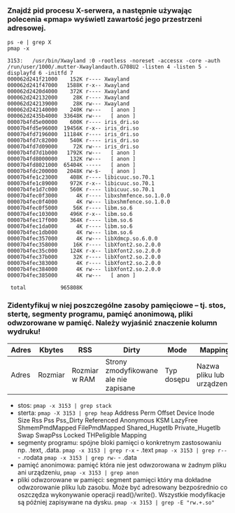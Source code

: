 ### Znajdź pid procesu X-serwera, a następnie używając polecenia «pmap» wyświetl zawartość jego przestrzeni adresowej.

```
ps -e | grep X
pmap -x

3153:   /usr/bin/Xwayland :0 -rootless -noreset -accessx -core -auth /run/user/1000/.mutter-Xwaylandauth.G708U2 -listen 4 -listen 5 -displayfd 6 -initfd 7
000062d241f21000    152K r---- Xwayland
000062d241f47000   1588K r-x-- Xwayland
000062d2420d4000    372K r---- Xwayland
000062d242132000     28K r---- Xwayland
000062d242139000     28K rw--- Xwayland
000062d242140000    240K rw---   [ anon ]
000062d2435b4000  33648K rw---   [ anon ]
00007b4fd5e00000    600K r---- iris_dri.so
00007b4fd5e96000  19456K r-x-- iris_dri.so
00007b4fd7196000  11184K r---- iris_dri.so
00007b4fd7c82000    540K r---- iris_dri.so
00007b4fd7d09000     72K rw--- iris_dri.so
00007b4fd7d1b000   1792K rw---   [ anon ]
00007b4fd8000000    132K rw---   [ anon ]
00007b4fd8021000  65404K -----   [ anon ]
00007b4fdc200000   2048K rw-s-   [ anon ]
00007b4fe1c23000    408K r---- libicuuc.so.70.1
00007b4fe1c89000    972K r-x-- libicuuc.so.70.1
00007b4fe1d7c000    560K r---- libicuuc.so.70.1
00007b4fec0f3000      4K r---- libxshmfence.so.1.0.0
00007b4fec0f4000      4K rw--- libxshmfence.so.1.0.0
00007b4fec0f5000     56K r---- libm.so.6
00007b4fec103000    496K r-x-- libm.so.6
00007b4fec17f000    364K r---- libm.so.6
00007b4fec1da000      4K r---- libm.so.6
00007b4fec1db000      4K rw--- libm.so.6
00007b4fec357000      4K rw--- libXdmcp.so.6.0.0
00007b4fec358000     16K r---- libXfont2.so.2.0.0
00007b4fec35c000    124K r-x-- libXfont2.so.2.0.0
00007b4fec37b000     32K r---- libXfont2.so.2.0.0
00007b4fec383000      4K r---- libXfont2.so.2.0.0
00007b4fec384000      4K rw--- libXfont2.so.2.0.0
00007b4fec385000      4K rw---   [ anon ]

 total           965808K
```

### Zidentyfikuj w niej poszczególne zasoby pamięciowe – tj. stos, stertę, segmenty programu, pamięć anonimową, pliki odwzorowane w pamięć. Należy wyjaśnić znaczenie kolumn wydruku!

| Adres | Kbytes | RSS | Dirty | Mode | Mapping |
|-------|--------|-----|-------|------|---------| 
| Adres | Rozmiar | Rozmiar w RAM | Strony zmodyfikowane ale nie zapisane | Typ dosępu | Nazwa pliku lub urządzenia |



- stos: `pmap -x 3153 | grep stack`
- sterta: `pmap -X 3153 | grep heap`
        Address Perm    Offset Device   Inode   Size    Rss   Pss Pss_Dirty Referenced Anonymous KSM LazyFree ShmemPmdMapped FilePmdMapped Shared_Hugetlb Private_Hugetlb Swap SwapPss Locked THPeligible Mapping
- segmenty programu: spójne bloki pamięci o konkretnym zastosowaniu np. .text, .data. 
    `pmap -x 3153 | grep r-x` - .text
    `pmap -x 3153 | grep r--` - .rodata
    `pmap -x 3153 | grep rw-` - .data
- pamięć anonimowa: pamięć która nie jest odwzorowana w żadnym pliku ani urządzeniu, `pmap -x 3153 | grep anon`
- pliki odwzorowane w pamięci: segment pamięci który ma dokładne odwzorowanie pliku lub zasobu. Może być adresowany bezpośrednio co oszczędza wykonywanie operacji read()/write(). Wszystkie modyfikacje są później zapisywane na dysku. `pmap -x 3153 | grep -E "rw.+.so"`

